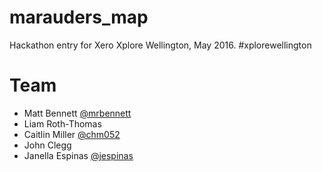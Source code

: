 # marauders_map

Hackathon entry for Xero Xplore Wellington, May 2016. #xplorewellington

# Team
* Matt Bennett [@mrbennett](https://github.com/mrbennett)
* Liam Roth-Thomas
* Caitlin Miller [@chm052](https://github.com/chm052)
* John Clegg
* Janella Espinas [@jespinas](https://github.com/jespinas)
